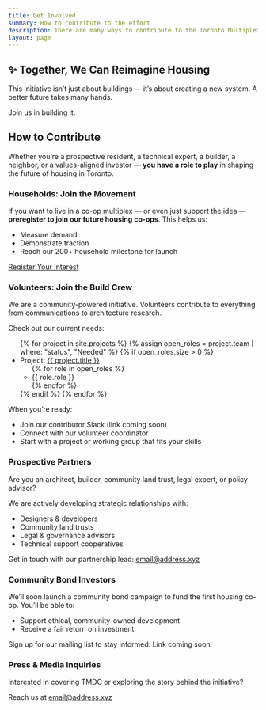 ```yaml
---
title: Get Involved
summary: How to contribute to the effort
description: There are many ways to contribute to the Toronto Multiplex Development Co-operative (TMDC) — as a future resident, a volunteer, a technical partner, an investor, or an ally. This page outlines the paths to participation and how you can plug in.
layout: page
---
```


## ✨ Together, We Can Reimagine Housing

This initiative isn’t just about buildings — it’s about creating a new system. A better future takes many hands.

Join us in building it.

## How to Contribute

Whether you’re a prospective resident, a technical expert, a builder, a neighbor, or a values-aligned investor — **you have a role to play** in shaping the future of housing in Toronto.

### Households: Join the Movement

If you want to live in a co-op multiplex — or even just support the idea — **preregister to join our future housing co-ops**. This helps us:

- Measure demand
- Demonstrate traction
- Reach our 200+ household milestone for launch

[Register Your Interest](/register)

### Volunteers: Join the Build Crew

We are a community-powered initiative. Volunteers contribute to everything from communications to architecture research.

Check out our current needs:

<ul>
    {% for project in site.projects %}
      {% assign open_roles = project.team | where: "status", "Needed" %}
      {% if open_roles.size > 0 %}
        <li>Project: <a href="{{ project.url }}">{{ project.title }}</a>
          <ul>
            {% for role in open_roles %}
              <li>{{ role.role }}</li>
            {% endfor %}
          </ul>
        </li>
      {% endif %}
    {% endfor %}
  </ul>

When you’re ready:

- Join our contributor Slack (link coming soon)
- Connect with our volunteer coordinator
- Start with a project or working group that fits your skills

### Prospective Partners

Are you an architect, builder, community land trust, legal expert, or policy advisor?

We are actively developing strategic relationships with:

- Designers & developers
- Community land trusts
- Legal & governance advisors
- Technical support cooperatives

Get in touch with our partnership lead: [email@address.xyz](mailto:email@address.xyz)

### Community Bond Investors

We’ll soon launch a community bond campaign to fund the first housing co-op. You’ll be able to:

- Support ethical, community-owned development
- Receive a fair return on investment

Sign up for our mailing list to stay informed:
Link coming soon.

### Press & Media Inquiries

Interested in covering TMDC or exploring the story behind the initiative?

Reach us at [email@address.xyz](mailto:email@address.xyz)
